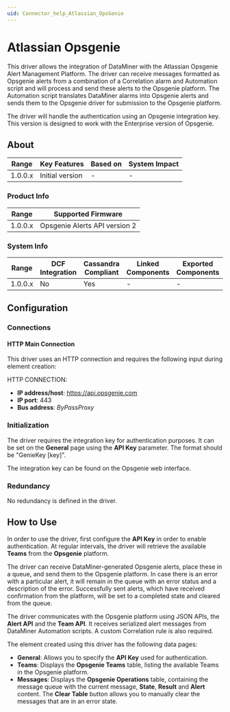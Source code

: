 ```yaml
---
uid: Connector_help_Atlassian_OpsGenie
---
```


# Atlassian Opsgenie

This driver allows the integration of DataMiner with the Atlassian Opsgenie Alert Management Platform. The driver can receive messages formatted as Opsgenie alerts from a combination of a Correlation alarm and Automation script and will process and send these alerts to the Opsgenie platform. The Automation script translates DataMiner alarms into Opsgenie alerts and sends them to the Opsgenie driver for submission to the Opsgenie platform.

The driver will handle the authentication using an Opsgenie integration key. This version is designed to work with the Enterprise version of Opsgenie.

## About

| **Range** | **Key Features** | **Based on** | **System Impact** |
|-----------|------------------|--------------|-------------------|
| 1.0.0.x   | Initial version  | \-           | \-                |

### Product Info

| **Range** | **Supported Firmware**        |
|-----------|-------------------------------|
| 1.0.0.x   | Opsgenie Alerts API version 2 |

### System Info

| **Range** | **DCF Integration** | **Cassandra Compliant** | **Linked Components** | **Exported Components** |
|-----------|---------------------|-------------------------|-----------------------|-------------------------|
| 1.0.0.x   | No                  | Yes                     | \-                    | \-                      |

## Configuration

### Connections

#### HTTP Main Connection

This driver uses an HTTP connection and requires the following input during element creation:

HTTP CONNECTION:

- **IP address/host**: https://api.opsgenie.com
- **IP port**: 443
- **Bus address**: *ByPassProxy*

### Initialization

The driver requires the integration key for authentication purposes. It can be set on the **General** page using the **API Key** parameter. The format should be "GenieKey \[key\]".

The integration key can be found on the Opsgenie web interface.

### Redundancy

No redundancy is defined in the driver.

## How to Use

In order to use the driver, first configure the **API Key** in order to enable authentication. At regular intervals, the driver will retrieve the available **Teams** from the **Opsgenie** platform.

The driver can receive DataMiner-generated Opsgenie alerts, place these in a queue, and send them to the Opsgenie platform. In case there is an error with a particular alert, it will remain in the queue with an error status and a description of the error. Successfully sent alerts, which have received confirmation from the platform, will be set to a completed state and cleared from the queue.

The driver communicates with the Opsgenie platform using JSON APIs, the **Alert API** and the **Team API**. It receives serialized alert messages from DataMiner Automation scripts. A custom Correlation rule is also required.

The element created using this driver has the following data pages:

- **General**: Allows you to specify the **API Key** used for authentication.
- **Teams**: Displays the **Opsgenie Teams** table, listing the available Teams in the Opsgenie platform.
- **Messages**: Displays the **Opsgenie Operations** table, containing the message queue with the current message, **State**, **Result** and **Alert** content. The **Clear Table** button allows you to manually clear the messages that are in an error state.
